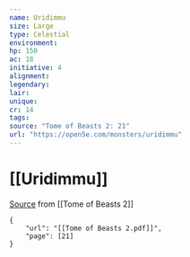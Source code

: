 ```yaml
---
name: Uridimmu
size: Large
type: Celestial
environment: 
hp: 150
ac: 18
initiative: 4
alignment: 
legendary: 
lair: 
unique: 
cr: 14
tags: 
source: "Tome of Beasts 2: 21"
url: "https://open5e.com/monsters/uridimmu"
---
```

# [[Uridimmu]]

[Source](zotero://open-pdf/library/items/9UQIAB6R?page=21) from [[Tome of Beasts 2]]

```pdf
{
	"url": "[[Tome of Beasts 2.pdf]]",
	"page": [21]
}
```

